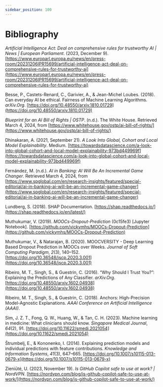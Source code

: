 ```yaml
---
sidebar_position: 100
---
```


# Bibliography

_Artificial Intelligence Act: Deal on comprehensive rules for trustworthy AI | News | European Parliament_. (2023, December 9). [https://www.europarl.europa.eu/news/en/press-room/20231206IPR15699/artificial-intelligence-act-deal-on-comprehensive-rules-for-trustworthy-ai](https://www.europarl.europa.eu/news/en/press-room/20231206IPR15699/artificial-intelligence-act-deal-on-comprehensive-rules-for-trustworthy-ai)

Besse, P., Castets-Renard, C., Garivier, A., & Jean-Michel Loubes. (2018). Can everyday AI be ethical. Fairness of Machine Learning Algorithms. _arXiv.Org_. [https://doi.org/10.48550/arxiv.1810.01729](https://doi.org/10.48550/arxiv.1810.01729)

_Blueprint for an AI Bill of Rights | OSTP_. (n.d.). The White House. Retrieved March 4, 2024, from [https://www.whitehouse.gov/ostp/ai-bill-of-rights/](https://www.whitehouse.gov/ostp/ai-bill-of-rights/)

Dhinakaran, A. (2021, September 21). _A Look Into Global, Cohort and Local Model Explainability_. Medium. [https://towardsdatascience.com/a-look-into-global-cohort-and-local-model-explainability-973bd449969f](https://towardsdatascience.com/a-look-into-global-cohort-and-local-model-explainability-973bd449969f)

Fernández, M. (n.d.). _AI in Banking: AI Will Be An Incremental Game Changer_. Retrieved March 4, 2024, from [https://www.spglobal.com/en/research-insights/featured/special-editorial/ai-in-banking-ai-will-be-an-incremental-game-changer](https://www.spglobal.com/en/research-insights/featured/special-editorial/ai-in-banking-ai-will-be-an-incremental-game-changer)

Lundberg, S. (2018). SHAP Documentation. [https://shap.readthedocs.io/](https://shap.readthedocs.io/en/latest/)

Muthukumar, V. (2019). _MOOCs-Dropout-Prediction_ (0c15fe3) \[Jupyter Notebook\]. [https://github.com/vickymhs/MOOCs-Dropout-Prediction](https://github.com/vickymhs/MOOCs-Dropout-Prediction)

Muthukumar, V., & Natarajan, B. (2020). MOOCVERSITY - Deep Learning Based Dropout Prediction in MOOCs over Weeks. _Journal of Soft Computing Paradigm_, _2_(3), 140–152. [https://doi.org/10.36548/jscp.2020.3.001](https://doi.org/10.36548/jscp.2020.3.001)

Ribeiro, M. T., Singh, S., & Guestrin, C. (2016). “Why Should I Trust You?”: Explaining the Predictions of Any Classifier. _arXiv.Org_. [https://doi.org/10.48550/arxiv.1602.04938](https://doi.org/10.48550/arxiv.1602.04938)

Ribeiro, M. T., Singh, S., & Guestrin, C. (2018). Anchors: High-Precision Model-Agnostic Explanations. _AAAI Conference on Artificial Intelligence (AAAI)_.

Sim, J. Z. T., Fong, Q. W., Huang, W., & Tan, C. H. (2023). Machine learning in medicine: What clinicians should know. _Singapore Medical Journal_, _64_(2), 91. [https://doi.org/10.11622/smedj.2021054](https://doi.org/10.11622/smedj.2021054)

Štrumbelj, E., & Kononenko, I. (2014). Explaining prediction models and individual predictions with feature contributions. _Knowledge and Information Systems_, _41_(3), 647–665. [https://doi.org/10.1007/s10115-013-0679-x](https://doi.org/10.1007/s10115-013-0679-x)

Zieniūtė, U. (2023, November 19). _Is GitHub Copilot safe to use at work? | NordVPN_. [https://nordvpn.com/blog/is-github-copilot-safe-to-use-at-work/](https://nordvpn.com/blog/is-github-copilot-safe-to-use-at-work/)
